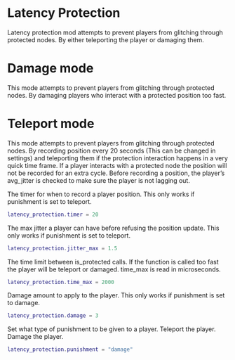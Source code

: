 # Latency Protection
Latency protection mod attempts to prevent players from glitching through protected nodes. By either teleporting the player or damaging them.

# Damage mode
This mode attempts to prevent players from glitching through protected nodes. By damaging players who interact with a protected position too fast.

# Teleport mode
This mode attempts to prevent players from glitching through protected nodes. By recording position every 20 seconds (This can be changed in settings) and teleporting them if the protection interaction happens in a very quick time frame. If a player interacts with a protected node the position will not be recorded for an extra cycle. Before recording a position, the player’s avg_jitter is checked to make sure the player is not lagging out.

The timer for when to record a player position.
This only works if punishment is set to teleport.
``` lua
latency_protection.timer = 20
```

The max jitter a player can have before refusing the position update.
This only works if punishment is set to teleport.
``` lua
latency_protection.jitter_max = 1.5
```

The time limit between is_protected calls. If the function is called too fast the player will be teleport or damaged.
time_max is read in microseconds.
``` lua
latency_protection.time_max = 2000
```

Damage amount to apply to the player.
This only works if punishment is set to damage.
``` lua
latency_protection.damage = 3
```

Set what type of punishment to be given to a player.
Teleport the player.
Damage the player.
``` lua
latency_protection.punishment = "damage"
```
